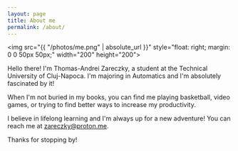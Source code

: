 ```yaml
---
layout: page
title: About me
permalink: /about/
---
```


<img src="{{ "/photos/me.png" | absolute_url }}" style="float: right; margin: 0 0 50px 50px;" width="200" height="200">

Hello there! I'm Thomas-Andrei Zareczky, a student at the Technical University of Cluj-Napoca. I'm majoring in Automatics and I'm absolutely fascinated by it!

When I'm not buried in my books, you can find me playing basketball, video games, or trying to find better ways to increase my productivity.

I believe in lifelong learning and I'm always up for a new adventure! You can reach me at [zareczky@proton.me](mailto:zareczky@proton.me).

Thanks for stopping by!